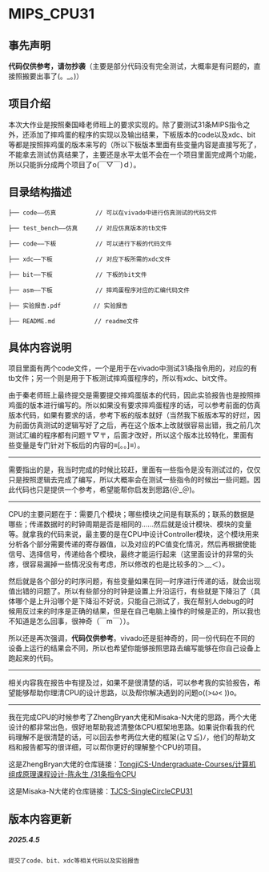 # MIPS_CPU31
## 事先声明
  **代码仅供参考，请勿抄袭**（主要是部分代码没有完全测试，大概率是有问题的，直接照搬要出事了(。_。)）

## 项目介绍
  本次大作业是按照秦国峰老师班上的要求实现的。除了要测试31条MIPS指令之外，还添加了摔鸡蛋的程序的实现以及输出结果，下板版本的code以及xdc、bit等都是按照摔鸡蛋的版本来写的（所以下板版本里面有些变量内容是直接写死了，不能拿去测试仿真结果了，主要还是水平太低不会在一个项目里面完成两个功能，所以只能拆分成两个项目了o(￣▽￣)ｄ）。
 
## 目录结构描述
    ├── code——仿真           // 可以在vivado中进行仿真测试的代码文件

    ├── test_bench——仿真     // 对应仿真版本的tb文件

    ├── code——下板           // 可以进行下板的代码文件

    ├── xdc——下板            // 对应下板所需的xdc文件

    ├── bit——下板            // 下板的bit文件

    ├── asm——下板            // 摔鸡蛋程序对应的汇编代码文件

    ├── 实验报告.pdf         // 实验报告

    ├── README.md           // readme文件
 
##  具体内容说明
  项目里面有两个code文件，一个是用于在vivado中测试31条指令用的，对应的有tb文件；另一个则是用于下板测试摔鸡蛋程序的，所以有xdc、bit文件。

  由于秦老师班上最终提交是需要提交摔鸡蛋版本的代码，因此实验报告也是按照摔鸡蛋的版本进行编写的。所以如果没有要求摔鸡蛋程序的话，可以参考前面的仿真版本代码，如果有要求的话，参考下板的版本就好（当然我下板版本写的好烂，因为前面仿真测试的逻辑写好了之后，再在这个版本上改就很容易出错，我之前几次测试汇编的程序都有问题〒▽〒，后面才改好，所以这个版本比较特化，里面有些变量是专门针对下板后的内容的≡[。。]≡）。
***
  需要指出的是，我当时完成的时候比较赶，里面有一些指令是没有测试过的，仅仅只是按照逻辑去完成了编写，所以大概率会在测试一些指令的时候出一些问题。因此代码也只是提供一个参考，希望能帮你启发到思路(＠_＠)。
***
  CPU的主要问题在于：需要几个模块；哪些模块之间是有联系的；联系的数据是哪些；传递数据时的时钟周期是否是相同的......然后就是设计模块、模块的变量等。就拿我的代码来说，最主要的是在CPU中设计Controller模块，这个模块用来分析各个部分需要传递的寄存器值，以及对应的PC值变化情况，然后再根据使能信号、选择信号，传递给各个模块，最终才能运行起来（这里面设计的非常的头疼，很容易漏掉一些情况没有考虑，所以修改的也是比较多的＞﹏＜）。

  然后就是各个部分的时序问题，有些变量如果在同一时序进行传递的话，就会出现值出错的问题了。所以有些部分的时钟是设置上升沿运行，有些就是下降沿了（具体哪个是上升沿哪个是下降沿不好说，只能自己测试了，我在帮别人debug的时候用反过来的时序是正确的结果，但是在自己电脑上操作的时候是正的，所以我也不知道是怎么回事，很神奇（￣m￣））。

  所以还是再次强调，**代码仅供参考**。vivado还是挺神奇的，同一份代码在不同的设备上运行的结果会不同，所以也希望你能够按照思路去编写能够在你自己设备上跑起来的代码。
***
  相关内容我在报告中有提及过，如果不是很清楚的话，可以参考我的实验报告，希望能够帮助你理清CPU的设计思路，以及帮你解决遇到的问题o((>ω< ))o。
***
  我在完成CPU的时候参考了ZhengBryan大佬和Misaka-N大佬的思路，两个大佬设计的都非常出色，很好地帮助我滤清整体CPU框架地思路。如果说你看我的代码理解不是很清楚的话，可以回去参考两位大佬的框架(≧∇≦)ﾉ，他们的帮助文档和报告都写的很详细，可以帮你更好的理解整个CPU的项目。

  这是ZhengBryan大佬的仓库链接：[TongjiCS-Undergraduate-Courses/计算机组成原理课程设计-陈永生
/31条指令CPU](https://github.com/ZhengBryan/TongjiCS-Undergraduate-Courses/tree/main/%E8%AE%A1%E7%AE%97%E6%9C%BA%E7%BB%84%E6%88%90%E5%8E%9F%E7%90%86%E8%AF%BE%E7%A8%8B%E8%AE%BE%E8%AE%A1-%E9%99%88%E6%B0%B8%E7%94%9F/31%E6%9D%A1%E6%8C%87%E4%BB%A4CPU)

  这是Misaka-N大佬的仓库链接：[TJCS-SingleCircleCPU31](https://github.com/Misaka-N/TJCS-SingleCircleCPU31)

 
 
## 版本内容更新
##### 2025.4.5
    提交了code、bit、xdc等相关代码以及实验报告
 
 
